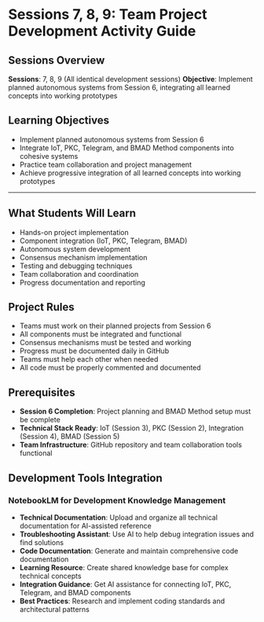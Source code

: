 # Sessions 7, 8, 9: Team Project Development Activity Guide

## **Sessions Overview**
**Sessions**: 7, 8, 9 (All identical development sessions)
**Objective**: Implement planned autonomous systems from Session 6, integrating all learned concepts into working prototypes

## **Learning Objectives**
- Implement planned autonomous systems from Session 6
- Integrate IoT, PKC, Telegram, and BMAD Method components into cohesive systems
- Practice team collaboration and project management
- Achieve progressive integration of all learned concepts into working prototypes

---

## **What Students Will Learn**
- Hands-on project implementation
- Component integration (IoT, PKC, Telegram, BMAD)
- Autonomous system development
- Consensus mechanism implementation
- Testing and debugging techniques
- Team collaboration and coordination
- Progress documentation and reporting

## **Project Rules**
- Teams must work on their planned projects from Session 6
- All components must be integrated and functional
- Consensus mechanisms must be tested and working
- Progress must be documented daily in GitHub
- Teams must help each other when needed
- All code must be properly commented and documented

## **Prerequisites**
- **Session 6 Completion**: Project planning and BMAD Method setup must be complete
- **Technical Stack Ready**: IoT (Session 3), PKC (Session 2), Integration (Session 4), BMAD (Session 5)
- **Team Infrastructure**: GitHub repository and team collaboration tools functional

## **Development Tools Integration**

### **NotebookLM for Development Knowledge Management**
- **Technical Documentation**: Upload and organize all technical documentation for AI-assisted reference
- **Troubleshooting Assistant**: Use AI to help debug integration issues and find solutions
- **Code Documentation**: Generate and maintain comprehensive code documentation
- **Learning Resource**: Create shared knowledge base for complex technical concepts
- **Integration Guidance**: Get AI assistance for connecting IoT, PKC, Telegram, and BMAD components
- **Best Practices**: Research and implement coding standards and architectural patterns
